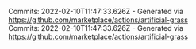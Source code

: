 Commits: 2022-02-10T11:47:33.626Z - Generated via https://github.com/marketplace/actions/artificial-grass
<br>
Commits: 2022-02-10T11:47:33.626Z - Generated via https://github.com/marketplace/actions/artificial-grass
<br>
